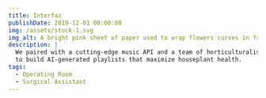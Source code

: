 ```yaml
---
title: Interfaz
publishDate: 2019-12-01 00:00:00
img: /assets/stock-1.svg
img_alt: A bright pink sheet of paper used to wrap flowers curves in front of rich blue background
description: |
  We paired with a cutting-edge music API and a team of horticulturalists
  to build AI-generated playlists that maximize houseplant health.
tags:
  - Operating Room
  - Surgical Assistant
---
```

